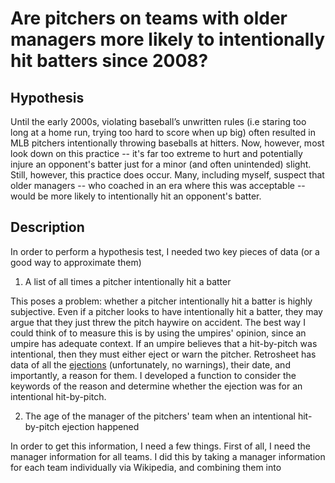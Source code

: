 # Are pitchers on teams with older managers more likely to intentionally hit batters since 2008?
## Hypothesis

Until the early 2000s, violating baseball’s unwritten rules (i.e staring too long at a home run, trying too hard to score when up big) often resulted in MLB pitchers intentionally throwing baseballs at hitters. Now, however, most look down on this practice -- it's far too extreme to hurt and potentially injure an opponent's batter just for a minor (and often unintended) slight. Still, however, this practice does occur. Many, including myself, suspect that older managers -- who coached in an era where this was acceptable -- would be more likely to intentionally hit an opponent's batter. 

## Description

In order to perform a hypothesis test, I needed two key pieces of data (or a good way to approximate them)
1. A list of all times a pitcher intentionally hit a batter

This poses a problem: whether a pitcher intentionally hit a batter is highly subjective. Even if a pitcher looks to have intentionally hit a batter, they may argue that they just threw the pitch haywire on accident. The best way I could think of to measure this is by using the umpires' opinion, since an umpire has adequate context. If an umpire believes that a hit-by-pitch was intentional, then they must either eject or warn the pitcher. Retrosheet has data of all the [ejections](https://www.retrosheet.org/eject.htm) (unfortunately, no warnings), their date, and importantly, a reason for them. I developed a function to consider the keywords of the reason and determine whether the ejection was for an intentional hit-by-pitch.

2. The age of the manager of the pitchers' team when an intentional hit-by-pitch ejection happened

In order to get this information, I need a few things. First of all, I need the manager information for all teams. I did this by taking a manager information for each team individually via Wikipedia, and combining them into 